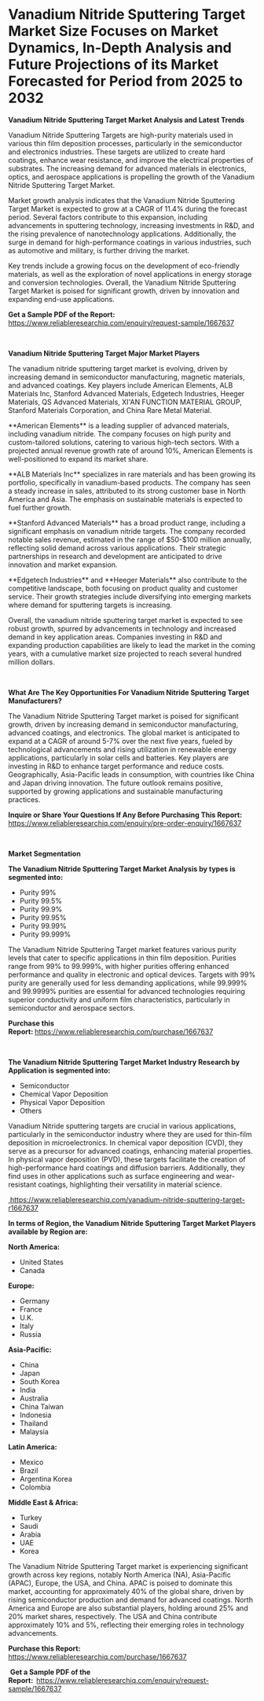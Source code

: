 <p><h1>Vanadium Nitride Sputtering Target Market Size Focuses on Market Dynamics, In-Depth Analysis and Future Projections of its Market Forecasted for Period from 2025 to 2032</h1></p><p><strong>Vanadium Nitride Sputtering Target Market Analysis and Latest Trends</strong></p>
<p><p>Vanadium Nitride Sputtering Targets are high-purity materials used in various thin film deposition processes, particularly in the semiconductor and electronics industries. These targets are utilized to create hard coatings, enhance wear resistance, and improve the electrical properties of substrates. The increasing demand for advanced materials in electronics, optics, and aerospace applications is propelling the growth of the Vanadium Nitride Sputtering Target Market.</p><p>Market growth analysis indicates that the Vanadium Nitride Sputtering Target Market is expected to grow at a CAGR of 11.4% during the forecast period. Several factors contribute to this expansion, including advancements in sputtering technology, increasing investments in R&D, and the rising prevalence of nanotechnology applications. Additionally, the surge in demand for high-performance coatings in various industries, such as automotive and military, is further driving the market. </p><p>Key trends include a growing focus on the development of eco-friendly materials, as well as the exploration of novel applications in energy storage and conversion technologies. Overall, the Vanadium Nitride Sputtering Target Market is poised for significant growth, driven by innovation and expanding end-use applications.</p></p>
<p><strong>Get a Sample PDF of the Report:&nbsp;</strong> <a href="https://www.reliableresearchiq.com/enquiry/request-sample/1667637?utm_campaign=3013&utm_medium=2&utm_source=Github&utm_content=ia&utm_term=18042025&utm_id=vanadium-nitride-sputtering-target">https://www.reliableresearchiq.com/enquiry/request-sample/1667637</a></p>
<p>&nbsp;</p>
<p><strong>Vanadium Nitride Sputtering Target Major Market Players</strong></p>
<p><p>The vanadium nitride sputtering target market is evolving, driven by increasing demand in semiconductor manufacturing, magnetic materials, and advanced coatings. Key players include American Elements, ALB Materials Inc, Stanford Advanced Materials, Edgetech Industries, Heeger Materials, QS Advanced Materials, XI'AN FUNCTION MATERIAL GROUP, Stanford Materials Corporation, and China Rare Metal Material.</p><p>**American Elements** is a leading supplier of advanced materials, including vanadium nitride. The company focuses on high purity and custom-tailored solutions, catering to various high-tech sectors. With a projected annual revenue growth rate of around 10%, American Elements is well-positioned to expand its market share.</p><p>**ALB Materials Inc** specializes in rare materials and has been growing its portfolio, specifically in vanadium-based products. The company has seen a steady increase in sales, attributed to its strong customer base in North America and Asia. The emphasis on sustainable materials is expected to fuel further growth.</p><p>**Stanford Advanced Materials** has a broad product range, including a significant emphasis on vanadium nitride targets. The company recorded notable sales revenue, estimated in the range of $50-$100 million annually, reflecting solid demand across various applications. Their strategic partnerships in research and development are anticipated to drive innovation and market expansion.</p><p>**Edgetech Industries** and **Heeger Materials** also contribute to the competitive landscape, both focusing on product quality and customer service. Their growth strategies include diversifying into emerging markets where demand for sputtering targets is increasing.</p><p>Overall, the vanadium nitride sputtering target market is expected to see robust growth, spurred by advancements in technology and increased demand in key application areas. Companies investing in R&D and expanding production capabilities are likely to lead the market in the coming years, with a cumulative market size projected to reach several hundred million dollars.</p></p>
<p>&nbsp;</p>
<p><strong>What Are The Key Opportunities For Vanadium Nitride Sputtering Target Manufacturers?</strong></p>
<p><p>The Vanadium Nitride Sputtering Target market is poised for significant growth, driven by increasing demand in semiconductor manufacturing, advanced coatings, and electronics. The global market is anticipated to expand at a CAGR of around 5-7% over the next five years, fueled by technological advancements and rising utilization in renewable energy applications, particularly in solar cells and batteries. Key players are investing in R&D to enhance target performance and reduce costs. Geographically, Asia-Pacific leads in consumption, with countries like China and Japan driving innovation. The future outlook remains positive, supported by growing applications and sustainable manufacturing practices.</p></p>
<p><strong>Inquire or Share Your Questions If Any Before Purchasing This Report:</strong> <a href="https://www.reliableresearchiq.com/enquiry/pre-order-enquiry/1667637?utm_campaign=3013&utm_medium=2&utm_source=Github&utm_content=ia&utm_term=18042025&utm_id=vanadium-nitride-sputtering-target">https://www.reliableresearchiq.com/enquiry/pre-order-enquiry/1667637</a></p>
<p>&nbsp;</p>
<p><strong>Market Segmentation</strong></p>
<p><strong>The Vanadium Nitride Sputtering Target Market Analysis by types is segmented into:</strong></p>
<p><ul><li>Purity 99%</li><li>Purity 99.5%</li><li>Purity 99.9%</li><li>Purity 99.95%</li><li>Purity 99.99%</li><li>Purity 99.999%</li></ul></p>
<p><p>The Vanadium Nitride Sputtering Target market features various purity levels that cater to specific applications in thin film deposition. Purities range from 99% to 99.999%, with higher purities offering enhanced performance and quality in electronic and optical devices. Targets with 99% purity are generally used for less demanding applications, while 99.999% and 99.9999% purities are essential for advanced technologies requiring superior conductivity and uniform film characteristics, particularly in semiconductor and aerospace sectors.</p></p>
<p><strong>Purchase this Report:&nbsp;</strong><a href="https://www.reliableresearchiq.com/purchase/1667637?utm_campaign=3013&utm_medium=2&utm_source=Github&utm_content=ia&utm_term=18042025&utm_id=vanadium-nitride-sputtering-target">https://www.reliableresearchiq.com/purchase/1667637</a></p>
<p>&nbsp;</p>
<p><strong>The Vanadium Nitride Sputtering Target Market Industry Research by Application is segmented into:</strong></p>
<p><ul><li>Semiconductor</li><li>Chemical Vapor Deposition</li><li>Physical Vapor Deposition</li><li>Others</li></ul></p>
<p><p>Vanadium Nitride sputtering targets are crucial in various applications, particularly in the semiconductor industry where they are used for thin-film deposition in microelectronics. In chemical vapor deposition (CVD), they serve as a precursor for advanced coatings, enhancing material properties. In physical vapor deposition (PVD), these targets facilitate the creation of high-performance hard coatings and diffusion barriers. Additionally, they find uses in other applications such as surface engineering and wear-resistant coatings, highlighting their versatility in material science.</p></p>
<p><a href="https://www.reliableresearchiq.com/vanadium-nitride-sputtering-target-r1667637?utm_campaign=3013&utm_medium=2&utm_source=Github&utm_content=ia&utm_term=18042025&utm_id=vanadium-nitride-sputtering-target">&nbsp;https://www.reliableresearchiq.com/vanadium-nitride-sputtering-target-r1667637</a></p>
<p><strong>In terms of Region, the Vanadium Nitride Sputtering Target Market Players available by Region are:</strong></p>
<p>
    <p> <strong> North America: </strong>
        <ul>
            <li>United States</li>
            <li>Canada</li>
        </ul>
        </p> 
    <p> <strong> Europe: </strong>
        <ul>
            <li>Germany</li>
            <li>France</li>
            <li>U.K.</li>
            <li>Italy</li>
            <li>Russia</li>
        </ul>
        </p> 
    <p> <strong> Asia-Pacific: </strong>
        <ul>
            <li>China</li>
            <li>Japan</li>
            <li>South Korea</li>
            <li>India</li>
            <li>Australia</li>
            <li>China Taiwan</li>
            <li>Indonesia</li>
            <li>Thailand</li>
            <li>Malaysia</li>
        </ul>
        </p> 
    <p> <strong> Latin America: </strong>
        <ul>
            <li>Mexico</li>
            <li>Brazil</li>
            <li>Argentina Korea</li>
            <li>Colombia</li>
        </ul>
        </p> 
    <p> <strong> Middle East & Africa: </strong>
        <ul>
            <li>Turkey</li>
            <li>Saudi</li>
            <li>Arabia</li>
            <li>UAE</li>
            <li>Korea</li>
        </ul>
    </p>
    </p>
<p><p>The Vanadium Nitride Sputtering Target market is experiencing significant growth across key regions, notably North America (NA), Asia-Pacific (APAC), Europe, the USA, and China. APAC is poised to dominate this market, accounting for approximately 40% of the global share, driven by rising semiconductor production and demand for advanced coatings. North America and Europe are also substantial players, holding around 25% and 20% market shares, respectively. The USA and China contribute approximately 10% and 5%, reflecting their emerging roles in technology advancements.</p></p>
<p><strong>Purchase this Report: </strong><a href="https://www.reliableresearchiq.com/purchase/1667637?utm_campaign=3013&utm_medium=2&utm_source=Github&utm_content=ia&utm_term=18042025&utm_id=vanadium-nitride-sputtering-target">https://www.reliableresearchiq.com/purchase/1667637</a></p>
<p>&nbsp;<strong>Get a Sample PDF of the Report:&nbsp;&nbsp;</strong><a href="https://www.reliableresearchiq.com/enquiry/request-sample/1667637?utm_campaign=3013&utm_medium=2&utm_source=Github&utm_content=ia&utm_term=18042025&utm_id=vanadium-nitride-sputtering-target">https://www.reliableresearchiq.com/enquiry/request-sample/1667637</a></p>
<p><strong></strong></p>
<p><p></p><p></p><p></p></p>